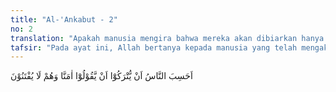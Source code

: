 ```yaml
---
title: "Al-'Ankabut - 2"
no: 2
translation: "Apakah manusia mengira bahwa mereka akan dibiarkan hanya dengan mengatakan, “Kami telah beriman,” dan mereka tidak diuji?"
tafsir: "Pada ayat ini, Allah bertanya kepada manusia yang telah mengaku beriman dengan mengucapkan kalimat syahadat bahwa apakah mereka akan dibiarkan begitu saja mengakui keimanan tersebut tanpa lebih dahulu diuji? Tidak, malah setiap orang beriman harus diuji lebih dahulu, sehingga dapat diketahui sampai di manakah mereka sabar dan tahan menerima ujian tersebut. Ujian yang mesti mereka tempuh itu bermacam-macam. Umpamanya perintah berhijrah (meninggalkan kampung halaman demi menyelamatkan iman dan keyakinan), berjihad di jalan Allah, mengendalikan syahwat, mengerjakan tugas-tugas dalam rangka taat kepada Allah, dan bermacam-macam musibah seperti kehilangan anggota keluarga, dan hawa panas yang kering yang menyebabkan tumbuh-tumbuhan mati kekeringan. Semua cobaan itu dimaksudkan untuk menguji siapakah di antara mereka yang sungguh-sungguh beriman dengan ikhlas dan siapa pula yang berjiwa munafik. Juga bertujuan untuk mengetahui apakah mereka termasuk orang yang kokoh pendiriannya atau orang yang masih bimbang dan ragu sehingga iman mereka masih rapuh.\n\nMaksud ayat ini dapat dilihat dalam ayat lain, yakni:\n\nApakah kamu mengira bahwa kamu akan dibiarkan (begitu saja), padahal Allah belum mengetahui orang-orang yang berjihad di antara kamu dan tidak mengambil teman yang setia selain Allah, Rasul-Nya dan orang-orang yang beriman. Allah Mahateliti terhadap apa yang kamu kerjakan. (at-Taubah/9: 16) \n\nDari paparan di atas dapat diambil kesimpulan bahwa setiap orang yang mengaku beriman tidak akan mencapai hakikat iman yang sebenarnya sebelum ia menempuh berbagai macam ujian. Ujian itu bisa berupa kewajiban seperti kewajiban dalam memanfaatkan harta benda, hijrah, jihad di jalan Allah, membayar zakat kepada fakir miskin, menolong orang yang sedang mengalami kesusahan dan kesulitan, dan bisa juga berupa musibah."
---
```


اَحَسِبَ النَّاسُ اَنْ يُّتْرَكُوْٓا اَنْ يَّقُوْلُوْٓا اٰمَنَّا وَهُمْ لَا يُفْتَنُوْنَ 
